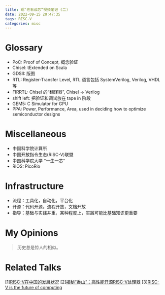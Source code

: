 ```yaml
---
title: 观“老石谈芯”视频笔记 (二)
date: 2022-09-15 20:47:35
tags: RISC-V 
categories: misc
---
```


# Glossary

- PoC: Proof of Concept, 概念验证
- Chisel: tExtended on Scala
- GDSII: 版图
- RTL: Register-Transfer Level, RTL 语言包括 SystemVerilog, Verilog, VHDL等 
- FIRRTL: Chisel 的“翻译器”, Chisel -> Verilog
- shift left: 把验证和调试放在 tape in 阶段
- GEM5: C Simulator for GPU
- PPA: Power, Performance, Area, used in deciding how to optimize semiconductor designs

# Miscellaneous

- 中国科学院计算所
- 中国开放指令生态(RISC-V)联盟
- 中国科学院大学 “一生一芯”
- RIOS: PicoRio

# Infrastructure

- 流程：工具化，自动化，平台化
- 开源：代码开源，流程开放，文档开放
- 指导：基础与实践并重，某种程度上，实践可能比基础知识更重要

# My Opinions

> 历史总是惊人的相似。

# Related Talks

[1][RISC-V在中国的发展状况](https://www.bilibili.com/video/BV1oV41127Hy/?spm_id_from=333.788.recommend_more_video.13&vd_source=b3ba1ad08e1b41cd7118d8dd88f0e670)
[2][揭秘“香山”：高性能开源RISC-V处理器](https://www.bilibili.com/video/BV1Mf4y1b7hm?spm_id_from=333.337.search-card.all.click&vd_source=b3ba1ad08e1b41cd7118d8dd88f0e670)
[3][RISC-V is the future of computing](https://www.youtube.com/watch?v=lXdx0X2WHfY)

